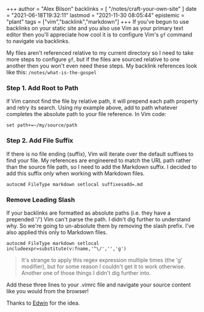 +++
author = "Alex Bilson"
backlinks = [
    "/notes/craft-your-own-site"
]
date = "2021-06-18T19:32:11"
lastmod = "2021-11-30 08:05:44"
epistemic = "plant"
tags = ["vim","backlink","markdown"]
+++
If you've begun to use backlinks on your static site and you also use Vim as your primary text editor then you'll appreciate how cool it is to configure Vim's `gf` command to navigate via backlinks.

My files aren't referenced relative to my current directory so I need to take more steps to configure `gf`, but if the files are sourced relative to one another then you won't even need these steps. My backlink references look like this: `/notes/what-is-the-gospel`

### Step 1. Add Root to Path

If Vim cannot find the file by relative path, it will prepend each path property and retry its search. Using my example above, add to path whatever completes the absolute path to your file reference. In Vim code:

```
set path+=~/my/source/path
```

### Step 2. Add File Suffix

If there is no file ending (suffix), Vim will iterate over the default suffixes to find your file. My references are engineered to match the URL path rather than the source file path, so I need to add the Markdown suffix. I decided to add this suffix only when working with Markdown files.

```
autocmd FileType markdown setlocal suffixesadd=.md
```

### Remove Leading Slash

If your backlinks are formatted as absolute paths (i.e. they have a prepended '/') Vim can't parse the path. I didn't dig further to understand why. So we're going to un-absolute them by removing the slash prefix. I've also applied this only to Markdown files.

```
autocmd FileType markdown setlocal includeexpr=substitute(v:fname,'^\/','','g')
```

> It's strange to apply this regex expression multiple times (the 'g' modifier), but for some reason I couldn't get it to work otherwise. Another one of those things I didn't dig further into.

Add these three lines to your .vimrc file and navigate your source content like you would from the browser!

Thanks to [Edwin](https://www.edwinwenink.xyz/posts/42-vim_notetaking/) for the idea.

